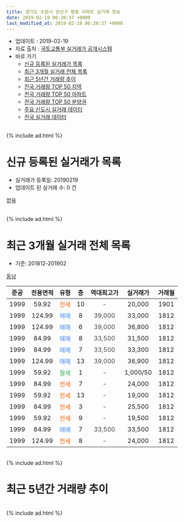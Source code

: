```yaml
---
title: 경기도 수원시 권선구 평동 아파트 실거래 정보
date: 2019-02-19 06:20:37 +0900
last_modified_at: 2019-02-19 06:20:37 +0900
---
```


* 업데이트 : 2019-02-19
* 자료 출처 : [국토교통부 실거래가 공개시스템](http://rt.molit.go.kr)
* 바로 가기
    * [신규 등록된 실거래가 목록](#신규-등록된-실거래가-목록)
    * [최근 3개월 실거래 전체 목록](#최근-3개월-실거래-전체-목록)
    * [최근 5년간 거래량 추이](#최근-5년간-거래량-추이)
    * [전국 거래량 TOP 50 지역](https://ayogom.github.io/apt-trade-info/최근-3개월-전국에서-가장-거래가-많이-발생한-지역)
    * [전국 거래량 TOP 50 아파트](https://ayogom.github.io/apt-trade-info/최근-3개월-전국에서-가장-거래가-많이-발생한-아파트)
    * [전국 거래량 TOP 50 분양권](https://ayogom.github.io/apt-trade-info/최근-3개월-전국에서-가장-거래가-많이-발생한-분양권)
    * [주요 신도시 실거래 데이터](https://ayogom.github.io/apt-trade-info/주요-신도시)
    * [전국 실거래 데이터](https://ayogom.github.io/apt-trade-info/전국)
<br>
{% include ad.html %}
<br>

# 신규 등록된 실거래가 목록
* 실거래가 등록일: 20190219
* 업데이트 된 실거래 수: 0 건

없음

<br>
{% include ad.html %}
<br>

# 최근 3개월 실거래 전체 목록
* 기준: 201812-201902


[동남](https://search.naver.com/search.naver?query=%EA%B2%BD%EA%B8%B0%EB%8F%84+%EC%88%98%EC%9B%90%EC%8B%9C+%EA%B6%8C%EC%84%A0%EA%B5%AC+%ED%8F%89%EB%8F%99+%EB%8F%99%EB%82%A8)

|준공|전용면적|유형|층|역대최고가|실거래가|거래월|
|:---:|:---:|:---:|:---:|:---:|:---:|:---:|
|1999|59.92|<span style="color:#ff5a00">전세</span>|10|<span style="color:#444444">-</span>|20,000|1901|
|1999|124.99|<span style="color:#4285f3">매매</span>|8|<span style="color:#444444">39,000</span>|33,000|1812|
|1999|124.99|<span style="color:#4285f3">매매</span>|6|<span style="color:#444444">39,000</span>|36,800|1812|
|1999|84.99|<span style="color:#4285f3">매매</span>|8|<span style="color:#444444">33,500</span>|31,500|1812|
|1999|84.99|<span style="color:#4285f3">매매</span>|7|<span style="color:#444444">33,500</span>|33,300|1812|
|1999|124.99|<span style="color:#4285f3">매매</span>|13|<span style="color:#444444">39,000</span>|36,900|1812|
|1999|59.92|<span style="color:#34a853">월세</span>|1|<span style="color:#444444">-</span>|1,000/50|1812|
|1999|84.99|<span style="color:#ff5a00">전세</span>|7|<span style="color:#444444">-</span>|24,000|1812|
|1999|59.92|<span style="color:#ff5a00">전세</span>|13|<span style="color:#444444">-</span>|19,000|1812|
|1999|84.99|<span style="color:#ff5a00">전세</span>|3|<span style="color:#444444">-</span>|25,500|1812|
|1999|59.92|<span style="color:#ff5a00">전세</span>|9|<span style="color:#444444">-</span>|19,500|1812|
|1999|84.99|<span style="color:#4285f3">매매</span>|7|<span style="color:#444444">33,500</span>|33,500|1812|
|1999|124.99|<span style="color:#ff5a00">전세</span>|8|<span style="color:#444444">-</span>|24,000|1812|


<br>
{% include ad.html %}
<br>

# 최근 5년간 거래량 추이


<div style="width:100%;">
    <canvas id="deal_progress" height="200"></canvas>
</div>

<script>
new Chart(document.getElementById("deal_progress"), {
    type: 'line',
    data: {
        labels: ['201402','201403','201404','201405','201406','201407','201408','201409','201410','201411','201412','201501','201502','201503','201504','201505','201506','201507','201508','201509','201510','201511','201512','201601','201602','201603','201604','201605','201606','201607','201608','201609','201610','201611','201612','201701','201702','201703','201704','201705','201706','201707','201708','201709','201710','201711','201712','201801','201802','201803','201804','201805','201806','201807','201808','201809','201810','201811','201812','201901','201902'],
        datasets: [{
            label: '매매',
            pointRadius: 1,
            data: [2, 3, 4, 3, 3, 3, 5, 2, 5, 4, 4, 2, 3, 4, 4, 5, 4, 1, 4, 3, 3, 3, 2, 1, 4, 4, 4, 4, 4, 7, 6, 3, 3, 1, 5, 5, 7, 4, 3, 3, 5, 5, 2, 3, 4, 5, 0, 5, 5, 5, 2, 3, 4, 1, 13, 12, 6, 2, 6, 0, 0],
            borderColor: "rgba(255, 201, 14, 1)",
            backgroundColor: "rgba(255, 201, 14, 0.5)",
            fill: false,
            lineTension: 0
        },{
            label: '전월세',
            pointRadius: 1,
            data: [6, 5, 3, 4, 1, 2, 2, 5, 6, 8, 2, 2, 1, 9, 6, 4, 6, 4, 4, 5, 2, 3, 2, 0, 3, 8, 4, 2, 8, 1, 3, 1, 6, 4, 2, 0, 2, 7, 2, 2, 1, 2, 3, 2, 1, 8, 0, 4, 3, 4, 4, 0, 3, 3, 2, 7, 1, 4, 6, 1, 0],
            borderColor: "rgba(0, 141, 185, 1)",
            backgroundColor: "rgba(0, 141, 185, 0.5)",
            fill: false,
            lineTension: 0
        }
        ]
    },
    options: {
        responsive: true,
        title: {
            display: false
        },
        tooltips: {
            mode: 'index',
            intersect: false
        },
        hover: {
            mode: 'nearest',
            intersect: true
        },
        scales: {
            xAxes: [{
                display: true,
                scaleLabel: {
                    display: true,
                    labelString: '년/월'
                }
            }],
            yAxes: [{
                display: true,
                ticks: {
                    suggestedMin: 0,
                },
                scaleLabel: {
                    display: true,
                    labelString: '실거래 수'
                }
            }]
        }
    }
});

</script>


<br>
{% include ad.html %}
<br>

